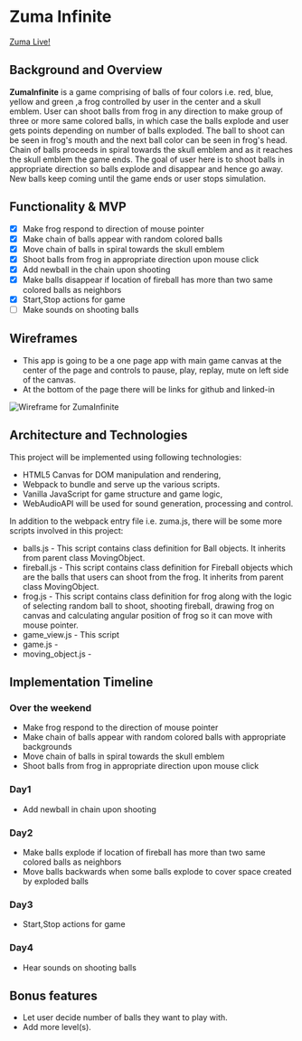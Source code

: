 # Zuma Infinite

  [Zuma Live!](https://skyisaakash.github.io/Zuma/)
## Background and Overview

  **ZumaInfinite** is a game comprising of balls of four colors i.e. red, blue, yellow and green
  ,a frog controlled by user in the center and a skull emblem.
  User can shoot balls from frog in any direction to make group of three or more same colored balls, in which case the balls explode and user gets points depending on number
  of balls exploded.
  The ball to shoot can be seen in frog's mouth and the next ball color can be seen in frog's head.
  Chain of balls proceeds in spiral towards the skull emblem and as it reaches the skull emblem the game ends.
  The goal of user here is to shoot balls in appropriate direction so balls explode and disappear and hence go away.
  New balls keep coming until the game ends or user stops simulation.

## Functionality & MVP
  - [x] Make frog respond to direction of mouse pointer
  - [x] Make chain of balls appear with random colored balls
  - [x] Move chain of balls in spiral towards the skull emblem
  - [x] Shoot balls from frog in appropriate direction upon mouse click
  - [x] Add newball in the chain upon shooting
  - [x] Make balls disappear if location of fireball has more than two same colored balls as neighbors
  - [x] Start,Stop actions for game
  - [ ] Make sounds on shooting balls

## Wireframes

  * This app is going to be a one page app with main game canvas at the center of the page  and controls to pause, play, replay, mute on left side of the canvas.
  * At the bottom of the page there will be links for github and linked-in

 ![Wireframe for ZumaInfinite](https://s26.postimg.cc/tvhi4v8s9/zuma.png)
## Architecture and Technologies

This project will be implemented using following technologies:

- HTML5 Canvas for DOM manipulation and rendering,
- Webpack to bundle and serve up the various scripts.
- Vanilla JavaScript for game structure and game logic,
- WebAudioAPI will be used for sound generation, processing and control.

In addition to the webpack entry file i.e. zuma.js, there will be some more scripts involved in this project:
* balls.js - This script contains class definition for Ball objects. It inherits from parent class MovingObject.
* fireball.js - This script contains class definition for Fireball objects which are the balls that users can shoot from the frog. It inherits from parent class MovingObject.
* frog.js - This script contains class definition for frog along with the logic of selecting random ball to shoot, shooting fireball, drawing frog on canvas and calculating angular position of frog so it can move with mouse pointer.
* game_view.js - This script
* game.js -
* moving_object.js -


## Implementation Timeline
### Over the weekend
* Make frog respond to the direction of mouse pointer
* Make chain of balls appear with random colored balls with appropriate backgrounds
* Move chain of balls in spiral towards the skull emblem
* Shoot balls from frog in appropriate direction upon mouse click
### Day1
* Add newball in chain upon shooting
### Day2
* Make balls explode if location of fireball has more than two same colored balls as neighbors
* Move balls backwards when some balls explode to cover space created by exploded balls
### Day3
* Start,Stop actions for game
### Day4
* Hear sounds on shooting balls

## Bonus features

* Let user decide number of balls they want to play with.
* Add more level(s).

